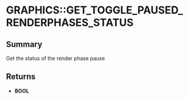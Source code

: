 # GRAPHICS::GET_TOGGLE_PAUSED_RENDERPHASES_STATUS

## Summary
Get the status of the render phase pause

## Returns
* **BOOL**